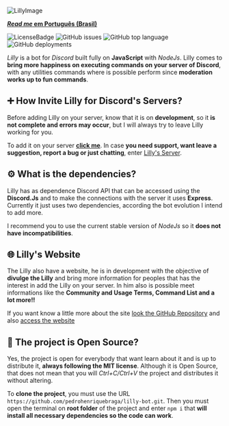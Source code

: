 ![LillyImage](https://i.ibb.co/dc5M9Nt/Screenshot-20201105-233327-Photo-Editor.jpg)

**[*Read me* em Português (Brasil)](https://github.com/pedrohenriquebraga/lilly-bot)**

![LicenseBadge](https://img.shields.io/badge/License-MIT-green)
![GitHub issues](https://img.shields.io/github/issues/pedrohenriquebraga/lilly-bot?color=red&label=Issues)
![GitHub top language](https://img.shields.io/github/languages/top/pedrohenriquebraga/lilly-bot?color=yellow&label=Javascript)
![GitHub deployments](https://img.shields.io/github/deployments/pedrohenriquebraga/lilly-bot/lilly-discordbot?color=green&label=Deploy%20State)

*Lilly* is a bot for *Discord* built fully on **JavaScript** with *NodeJs*. Lilly comes to **bring more happiness on executing commands on your server of Discord**, with any utilities commands where is possible perform since **moderation works up to fun commands**.

## ➕ How Invite Lilly for Discord's Servers?

Before adding Lilly on your server, know that it is on **development**, so it **is not complete and errors may occur**, but I will always try to leave Lilly working for you.

To add it on your server **[click me](https://discord.com/api/oauth2/authorize?client_id=754548334328283137&permissions=8&scope=bot)**. In case  **you need support, want leave a suggestion, report a bug or just chatting**, enter [Lilly's Server](https://discord.gg/SceHNfZ).

## ⚙️ What is the dependencies?
Lilly has as dependence Discord API that can be accessed using the **Discord.Js** and to make the connections with the server it uses **Express**. Currently it just uses two dependencies, according the bot evolution I intend to add more.

I recommend you to use the current stable version of *NodeJs* so it **does not have incompatibilities**.

## 🌐 Lilly's Website
The Lilly also have a website, he is in development with the objective of **divulge the Lilly** and bring more information for peoples that has the interest in add the Lilly on your server. In him also is possible meet informations like the **Community and Usage Terms, Command List and a lot more!!**

If you want know a little more about the site [look the GitHub Repository](https://github.com/pedrohenriquebraga/lilly-website) and also [access the website](https://lilly-website.herokuapp.com)

## 📂 The project is Open Source?
Yes, the project is open for everybody that want learn about it and is up to distribute it, **always following the MIT license**. Although it is Open Source, that does not mean that you will *Ctrl+C/Ctrl+V* the project and distributes it without altering.

To **clone the project**, you must use the URL `https://github.com/pedrohenriquebraga/lilly-bot.git`. Then you must open the terminal on **root folder** of the project and enter `npm i` that **will install all necessary dependencies so the code can work**.

